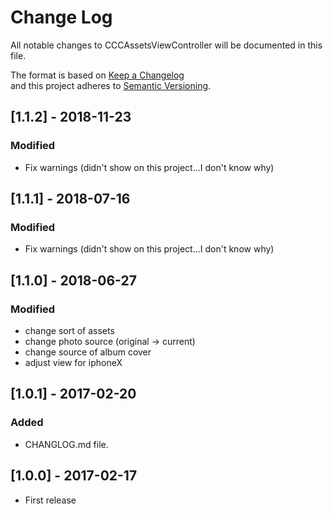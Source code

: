 # Change Log
All notable changes to CCCAssetsViewController will be documented in this file.

The format is based on [Keep a Changelog](http://keepachangelog.com/) <br>
and this project adheres to [Semantic Versioning](http://semver.org/).

## [1.1.2] - 2018-11-23
### Modified
- Fix warnings (didn't show on this project...I don't know why)

## [1.1.1] - 2018-07-16
### Modified
- Fix warnings (didn't show on this project...I don't know why)

## [1.1.0] - 2018-06-27
### Modified
- change sort of assets
- change photo source (original -> current)
- change source of album cover
- adjust view for iphoneX

## [1.0.1] - 2017-02-20
### Added
- CHANGLOG.md file.

## [1.0.0] - 2017-02-17
- First release
